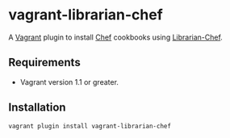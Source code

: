 # vagrant-librarian-chef

A [Vagrant](http://www.vagrantup.com/) plugin to install [Chef](http://www.opscode.com/chef/) cookbooks using [Librarian-Chef](https://github.com/applicationsonline/librarian-chef).

## Requirements

* Vagrant version 1.1 or greater.

## Installation

``` bash
vagrant plugin install vagrant-librarian-chef
```

